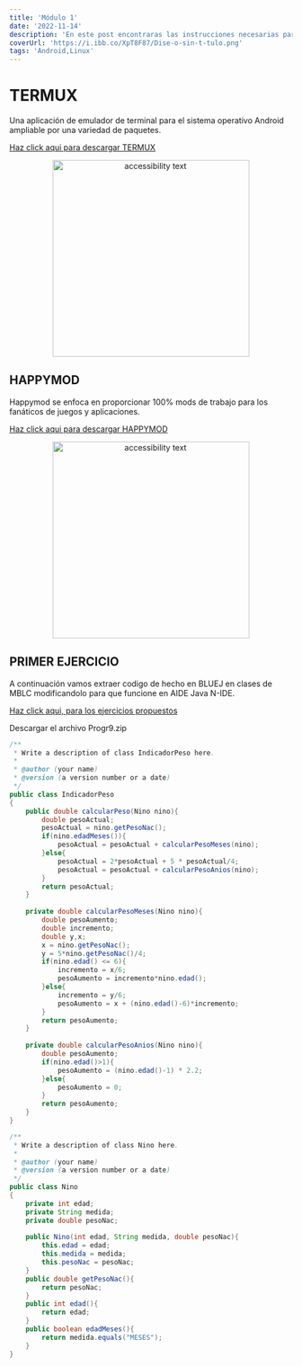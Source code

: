 ```yaml
---
title: 'Módulo 1'
date: '2022-11-14'
description: 'En este post encontraras las instrucciones necesarias para instalar las apliaciones de: TERMUX, ACODE, AIDE, Java N-IDE'
coverUrl: 'https://i.ibb.co/XpT8F87/Dise-o-sin-t-tulo.png'
tags: 'Android,Linux'
---
```


# TERMUX

Una aplicación de emulador de terminal para el sistema operativo Android ampliable por una variedad de paquetes. 

[Haz click aqui para descargar TERMUX](https://github.com/termux/termux-app/releases/tag/v0.118.0)

<p align="center">
  <img src="https://termux.dev/assets/globals/home/htop_framed.png" width="350" alt="accessibility text">
</p>

## HAPPYMOD

Happymod se enfoca en proporcionar 100% mods de trabajo para los fanáticos de juegos y aplicaciones. 

[Haz click aqui para descargar HAPPYMOD](https://www.happymodapkdescargar.com/)

<p align="center">
  <img src="https://imag.malavida.com/mvimgbig/download-fs/happymod-21643-4.jpg" width="350" alt="accessibility text">
</p>

## PRIMER EJERCICIO
 
 A continuación vamos extraer codigo de hecho en BLUEJ en clases de MBLC modificandolo para que funcione en AIDE Java N-IDE.

[Haz click aqui, para los ejercicios propuestos](https://drive.google.com/drive/folders/1yHoVMlqG6QlunVNG8MVqwpdAJOorxqva?usp=sharing)

Descargar el archivo Progr9.zip

```java
/**
 * Write a description of class IndicadorPeso here.
 *
 * @author (your name)
 * @version (a version number or a date)
 */
public class IndicadorPeso
{
    public double calcularPeso(Nino nino){
        double pesoActual;
        pesoActual = nino.getPesoNac();
        if(nino.edadMeses()){
            pesoActual = pesoActual + calcularPesoMeses(nino);
        }else{
            pesoActual = 2*pesoActual + 5 * pesoActual/4; 
            pesoActual = pesoActual + calcularPesoAnios(nino);
        }
        return pesoActual;
    }
    
    private double calcularPesoMeses(Nino nino){
        double pesoAumento;
        double incremento;
        double y,x;
        x = nino.getPesoNac();
        y = 5*nino.getPesoNac()/4;
        if(nino.edad() <= 6){
            incremento = x/6;
            pesoAumento = incremento*nino.edad();
        }else{
            incremento = y/6;
            pesoAumento = x + (nino.edad()-6)*incremento;
        }
        return pesoAumento;
    }
    
    private double calcularPesoAnios(Nino nino){
        double pesoAumento;
        if(nino.edad()>1){
            pesoAumento = (nino.edad()-1) * 2.2;
        }else{
            pesoAumento = 0;
        }
        return pesoAumento;
    }
}
```

```java
/**
 * Write a description of class Nino here.
 *
 * @author (your name)
 * @version (a version number or a date)
 */
public class Nino
{
    private int edad;
    private String medida;
    private double pesoNac;
    
    public Nino(int edad, String medida, double pesoNac){
        this.edad = edad;
        this.medida = medida;
        this.pesoNac = pesoNac;
    }
    public double getPesoNac(){
        return pesoNac;
    }
    public int edad(){
        return edad;
    }
    public boolean edadMeses(){
        return medida.equals("MESES");
    }
}
```